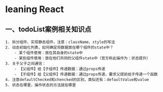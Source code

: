 # leaning React

## 一、todoList案例相关知识点
    1. 拆分组件、实现静态组件，注意：className、style的写法
    2. 动态初始化列表，如何确定将数据放在哪个组件的state中？
        - 某个组件使用：放在其自身的state中
        - 某些组件使用：放在他们共同的父组件state中（官方称此操作为：状态提升）
    3. 关于父子之间通信：
        - 【父组件】给【子组件】传递数据：通过props传递
        - 【子组件】给【父组件】传递数据：通过props传递，要求父提前给子传递一个函数
    4. 注意defaultChecked和chencked的区别，类似还有：defaultValue和value
    5. 状态在哪里，操作状态的方法就在哪里